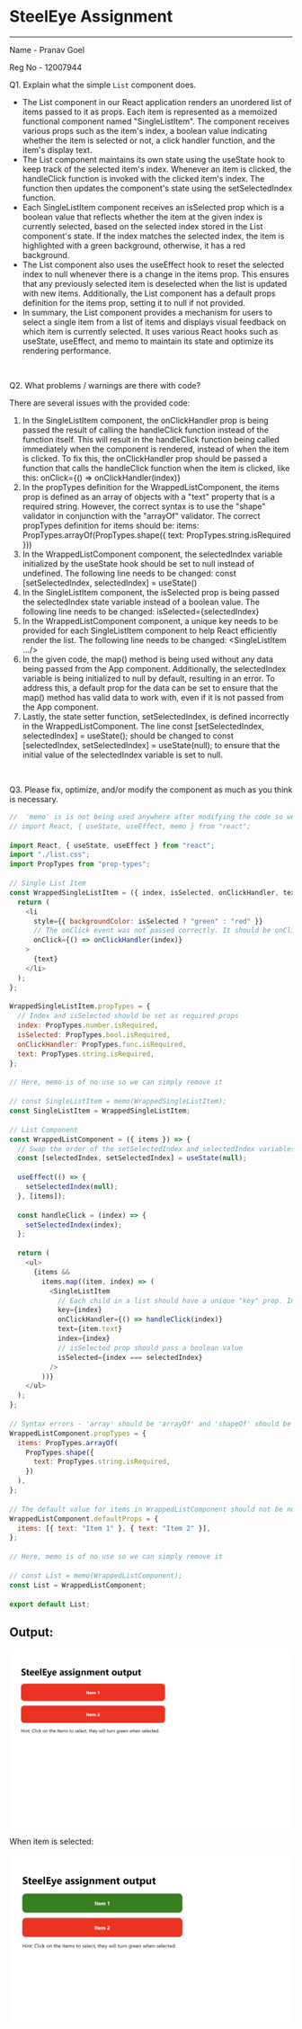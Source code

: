 # SteelEye Assignment

---

Name - Pranav Goel

Reg No - 12007944

Q1. Explain what the simple `List` component does.

- The List component in our React application renders an unordered list of items passed to it as props. Each item is represented as a memoized functional component named "SingleListItem". The component receives various props such as the item's index, a boolean value indicating whether the item is selected or not, a click handler function, and the item's display text.
- The List component maintains its own state using the useState hook to keep track of the selected item's index. Whenever an item is clicked, the handleClick function is invoked with the clicked item's index. The function then updates the component's state using the setSelectedIndex function.
- Each SingleListItem component receives an isSelected prop which is a boolean value that reflects whether the item at the given index is currently selected, based on the selected index stored in the List component's state. If the index matches the selected index, the item is highlighted with a green background, otherwise, it has a red background.
- The List component also uses the useEffect hook to reset the selected index to null whenever there is a change in the items prop. This ensures that any previously selected item is deselected when the list is updated with new items. Additionally, the List component has a default props definition for the items prop, setting it to null if not provided.
- In summary, the List component provides a mechanism for users to select a single item from a list of items and displays visual feedback on which item is currently selected. It uses various React hooks such as useState, useEffect, and memo to maintain its state and optimize its rendering performance.

<br>

Q2. What problems / warnings are there with code?

There are several issues with the provided code:

1.  In the SingleListItem component, the onClickHandler prop is being passed the result of calling the handleClick function instead of the function itself. This will result in the handleClick function being called immediately when the component is rendered, instead of when the item is clicked. To fix this, the onClickHandler prop should be passed a function that calls the handleClick function when the item is clicked, like this: onClick={() => onClickHandler(index)}
2.  In the propTypes definition for the WrappedListComponent, the items prop is defined as an array of objects with a "text" property that is a required string. However, the correct syntax is to use the "shape" validator in conjunction with the "arrayOf" validator. The correct propTypes definition for items should be: items: PropTypes.arrayOf(PropTypes.shape({ text: PropTypes.string.isRequired }))
3.  In the WrappedListComponent component, the selectedIndex variable initialized by the useState hook should be set to null instead of undefined. The following line needs to be changed: const [setSelectedIndex, selectedIndex] = useState()
4.  In the SingleListItem component, the isSelected prop is being passed the selectedIndex state variable instead of a boolean value. The following line needs to be changed: isSelected={selectedIndex}
5.  In the WrappedListComponent component, a unique key needs to be provided for each SingleListItem component to help React efficiently render the list. The following line needs to be changed: <SingleListItem .../>
6.  In the given code, the map() method is being used without any data being passed from the App component. Additionally, the selectedIndex variable is being initialized to null by default, resulting in an error. To address this, a default prop for the data can be set to ensure that the map() method has valid data to work with, even if it is not passed from the App component.
7.  Lastly, the state setter function, setSelectedIndex, is defined incorrectly in the WrappedListComponent. The line const [setSelectedIndex, selectedIndex] = useState(); should be changed to const [selectedIndex, setSelectedIndex] = useState(null); to ensure that the initial value of the selectedIndex variable is set to null.


<br>

Q3.  Please fix, optimize, and/or modify the component as much as you think is necessary.

```js
//  'memo' is is not being used anywhere after modifying the code so we can avoid importing it.
// import React, { useState, useEffect, memo } from "react";

import React, { useState, useEffect } from "react";
import "./list.css";
import PropTypes from "prop-types";

// Single List Item
const WrappedSingleListItem = ({ index, isSelected, onClickHandler, text }) => {
  return (
    <li
      style={{ backgroundColor: isSelected ? "green" : "red" }}
      // The onClick event was not passed correctly. It should be onClick={() => onClickHandler(index)} and not onClick={onClickHandler(index)}. To pass a parameter in a function in the 'onClick' event the attribute should be returned by an arrow function.
      onClick={() => onClickHandler(index)}
    >
      {text}
    </li>
  );
};

WrappedSingleListItem.propTypes = {
  // Index and isSelected should be set as required props
  index: PropTypes.number.isRequired,
  isSelected: PropTypes.bool.isRequired,
  onClickHandler: PropTypes.func.isRequired,
  text: PropTypes.string.isRequired,
};

// Here, memo is of no use so we can simply remove it

// const SingleListItem = memo(WrappedSingleListItem);
const SingleListItem = WrappedSingleListItem;

// List Component
const WrappedListComponent = ({ items }) => {
  // Swap the order of the setSelectedIndex and selectedIndex variables in the useState hook.
  const [selectedIndex, setSelectedIndex] = useState(null);

  useEffect(() => {
    setSelectedIndex(null);
  }, [items]);

  const handleClick = (index) => {
    setSelectedIndex(index);
  };

  return (
    <ul>
      {items &&
        items.map((item, index) => (
          <SingleListItem
            // Each child in a list should have a unique "key" prop. In WrappedListComponent, the key prop was missing in SingleListItem component. This can lead to performance issues when rendering large lists.
            key={index}
            onClickHandler={() => handleClick(index)}
            text={item.text}
            index={index}
            // isSelected prop should pass a boolean value
            isSelected={index === selectedIndex}
          />
        ))}
    </ul>
  );
};

// Syntax errors - 'array' should be 'arrayOf' and 'shapeOf' should be 'shape'
WrappedListComponent.propTypes = {
  items: PropTypes.arrayOf(
    PropTypes.shape({
      text: PropTypes.string.isRequired,
    })
  ),
};

// The default value for items in WrappedListComponent should not be null . It should be set to an array as we are mapping on this prop in the WrapoedListComponent and passing it's value to the SingleListItem
WrappedListComponent.defaultProps = {
  items: [{ text: "Item 1" }, { text: "Item 2" }],
};

// Here, memo is of no use so we can simply remove it

// const List = memo(WrappedListComponent);
const List = WrappedListComponent;

export default List;
```

## Output:

![Untitled](src/assets/initialstate.png)

When item is selected:

![Untitled](src/assets/output.png)

